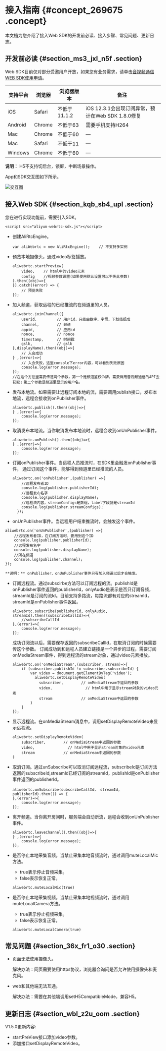 # 接入指南 {#concept_269675 .concept}

本文档为您介绍了接入Web SDK的开发前必读、接入步骤、常见问题、更新日志。

## 开发前必读 {#section_ms3_jxl_n5f .section}

Web SDK目前仅对部分受邀用户开放，如果您有业务需求，请单击[音视频通信WEB SDK使用申请](https://page.aliyun.com/form/act878195301/index.htm)。

|支持平台|浏览器|浏览器版本|备注|
|----|---|-----|--|
|iOS|Safari|不低于11.1.2|iOS 12.3.1会出现订阅异常，预计在Web SDK 1.8.0修复|
|Android|Chrome|不低于63|需要手机支持H264|
|Mac|Chrome|不低于60|—|
|Mac|Safari|不低于11|—|
|Windows|Chrome|不低于60|—|

**说明：** H5不支持切后台，锁屏，中断场景操作。

App和SDK交互图如下所示。

![交互图](http://static-aliyun-doc.oss-cn-hangzhou.aliyuncs.com/assets/img/170941/156462317747688_zh-CN.png)

## 接入Web SDK {#section_kqb_sb4_upl .section}

您在进行实现功能前，需要引入SDK。

``` {#codeblock_mz1_cim_7v7}
<script src="aliyun-webrtc-sdk.js"></script>
```

-   创建AliRtcEngine。

    ``` {#codeblock_dih_rro_isw}
    var aliWebrtc = new AliRtcEngine();    // 不支持多实例
    ```

-   预览本地摄像头，通过video标签播放。

    ``` {#codeblock_i29_7xy_cag}
    aliwebrtc.startPreview(
        video,    // html中的video元素
        config    //视频参数设置(如果使用默认设置可以不传此参数)
    ).then((obj)=>{
    }).catch((error) => {
        // 预览失败
    });
    ```

-   加入频道，获取远程的已经推流的在频道里的人员。

    ``` {#codeblock_k1r_qj6_an3}
    aliwebrtc.joinChannel({
        userid,         // 用户id，只能由数字、字母、下划线组成
        channel,        // 频道
        appid,          // 应用id
        nonce,          // nonce
        timestamp,      // 时间戳
        gslb,           // gslb
    },displayName).then((obj)=>{
        // 入会成功
    } ,(error)=>{
        // 入会失败，这里console下error内容，可以看到失败原因
        console.log(error.message);
    });
    //在这个方法里需要传递两个参数，第一个是频道鉴权令牌，需要调用音视频通信的API去获取；第二个参数是频道里显示的用户名。
    ```

-   发布本地流。如果需要让远程订阅本地的流，需要调用publish接口，发布本地流，远程会接收到onPublisher事件。

    ``` {#codeblock_ei0_nu4_b0z}
    aliwebrtc.publish().then((obj)=>{
    } ,(error)=>{
        console.log(error.message);
    });
    ```

-   取消发布本地流。当你取消发布本地流时，远程会收到onUnPublisher事件。

    ``` {#codeblock_mxm_3p2_x8g}
    aliwebrtc.unPublish().then((obj)=>{
    } ,(error)=>{
        console.log(error.message);
    });
    ```

-   订阅onPublisher事件。当远程人员推流时，在SDK里会触发onPublisher事件， 通过订阅这个事件，能够得到频道里已经推流的人员。

    ``` {#codeblock_zuw_jfn_nvq}
    aliwebrtc.on('onPublisher',(publisher) =>{
        //远程发布者ID
        console.log(publisher.publisherId);
        //远程发布名字
        console.log(publisher.displayName);
        //远程流内容，streamConfigs是数组，label字段就是streamId
        console.log(publisher.streamConfigs);
      });
    ```

-   onUnPublisher事件。当远程用户结束推流时，会触发这个事件。

``` {#codeblock_qag_8qn_igh}
aliwebrtc.on('onUnPublisher',(publisher) =>{
    //远程发布者ID，在订阅方法时，要用到这个ID
    console.log(publisher.publisherId);
    //远程发布名字
    console.log(publisher.displayName);
    //所在频道
    console.log(publisher.channel);
});
```

    **说明：** onPublisher、onUnPublisher事件只有加入频道以后才会触发。

-   订阅远程流。通过subscirbe方法可以订阅远程的流。publishId是onPublisher事件返回的publisherId，onlyAudio是表示是否只订阅音频，streamId是订阅的流Id。目前支持多路流，每路流都有对应的streamId，streamId是onPublisher事件返回。

    ``` {#codeblock_efh_u4x_x5e}
    aliwebrtc.subscribe(publisherId, onlyAudio, streamId).then((subscribeCallId)=>{
        //subscribeCallId
    },(error)=>{
        console.log(error.message);
    });
    ```

    成功订阅流以后，需要保存返回的subscribeCallId，在取消订阅的时候需要传这个参数。 订阅成功到和远程人员建立链接是一个异步的过程，需要订阅onMediaStream事件，得到远程流的stream对象，通过video元素播放。

    ``` {#codeblock_19p_k1v_thw}
    aliwebrtc.on('onMediaStream',(subscriber, stream)=>{
        if (subscriber.publishId != subscriber.subscribeId) {
            var video = document.getElementByTag('video');
              aliwebrtc.setDisplayRemoteVideo(
                subscriber,        // onMediaStream中返回的参数
                video,               // html中用于显示stream对象的video元素
                stream             // onMediaStream中返回的参数
            )
        }
    });
    ```

-   显示远程流。在onMediaStream消息中，调用setDisplayRemoteVideo来显示远程流。

    ``` {#codeblock_dc1_5w1_y92}
    aliwebrtc.setDisplayRemoteVideo(
        subscriber,        // onMediaStream中返回的参数
        video,               // html中用于显示stream对象的video元素
        stream             // onMediaStream中返回的参数
    )
    ```

-   取消订阅。通过unSubscribe可以取消订阅远程流，subscribeId是订阅方法返回的subscribeId,streamId已经订阅的streamId，publishId是onPublisher事件返回的publisherId。

    ``` {#codeblock_mvo_bm2_q67}
    aliwebrtc.unSubscribe(subscribeCallId， streamId,  publisherId).then(() => {
    },(error)=>{
        console.log(error.message);
    });
    ```

-   离开频道。当你离开房间时，服务端会自动断流，远程会收到onUnPublisher事件。

    ``` {#codeblock_qsa_oda_bp4}
    aliwebrtc.leaveChannel().then((obj)=>{
    } ,(error)=>{
        console.log(error.message);
    });
    ```

-   是否停止本地采集音频。当禁止采集本地音频流时，通过调用muteLocalMic方法。

    -   true表示停止音频采集。
    -   false表示恢复正常。
    ``` {#codeblock_xv2_3gy_a42}
    aliwebrtc.muteLocalMic(true)
    ```

-   是否停止本地采集视频。当禁止采集本地视频流时，通过调用muteLocalCamera方法。

    -   true表示停止视频采集。
    -   false表示恢复正常。
    ``` {#codeblock_jx9_0ov_t46}
    aliwebrtc.muteLocalCamera(true)
    ```


## 常见问题 {#section_36x_fr1_o30 .section}

-   页面无法使用摄像头。

    解决办法：网页需要使用https协议，浏览器会询问是否允许使用摄像头和麦克风。

-   web和其他端无法互通。

    解决办法：需要在其他端调用setH5CompatibleMode，兼容H5。


## 更新日志 {#section_wbl_z2u_oom .section}

V1.5.0更新内容:

-   startPreView接口添加video参数。
-   添加接口setDisplayRemoteVideo。

